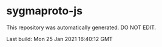# sygmaproto-js
This repository was automatically generated. DO NOT EDIT. 

Last build: Mon 25 Jan 2021 16:40:12 GMT

